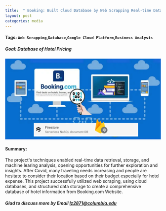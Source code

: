 ```yaml
---
title:  " Booking: Built Cloud Database by Web Scrapping Real-time Data"
layout: post
categories: media
---
```



#### Tags: `Web Scrapping`,`Database`,`Google Cloud Platform`,`Business Analysis`

##### Goal: Database of Hotel Pricing 




![Dashboard](/assets/Book_Hotel_Pricing.png)



#### Summary: 
The project's techniques enabled real-time data retrieval, storage, and machine learing analysis, opening opportunities for further exploration and insights.
After Covid, many traveling needs increasing and people are hesitate to consider their location based on their budget especially for hotel expense. This project successfully utilized web scraping, using cloud databases, and structured data storage to create a comprehensive database of hotel information from Booking.com Website.  


##### Glad to discuss more by Email lz2871@columbia.edu ####
